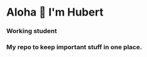 

<h1 align="left">Aloha 🤙 I'm Hubert</h1>

<h3 align="left">Working student</h3>
<h3 align="left">My repo to keep important stuff in one place.</h3>




<!---
HPieniazek/HPieniazek is a ✨ special ✨ repository because its `README.md` (this file) appears on your GitHub profile.
You can click the Preview link to take a look at your changes.
--->
